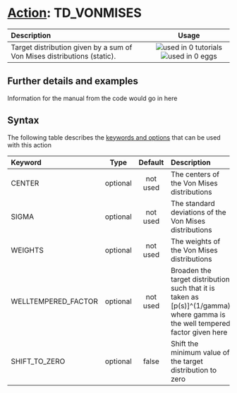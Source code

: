 # [Action](actions.md): TD_VONMISES

| Description    | Usage |
|:--------|:--------:|
| Target distribution given by a sum of Von Mises distributions (static). | ![used in 0 tutorials](https://img.shields.io/badge/tutorials-0-red.svg)![used in 0 eggs](https://img.shields.io/badge/nest-0-red.svg) | 

## Further details and examples 
Information for the manual from the code would go in here 
## Syntax 
The following table describes the [keywords and options](parsing.md) that can be used with this action 

| Keyword | Type | Default | Description |
|:-------|:----:|:-------:|:-----------|
| CENTER | optional | not used | The centers of the Von Mises distributions |
| SIGMA | optional | not used | The standard deviations of the Von Mises distributions |
| WEIGHTS | optional | not used | The weights of the Von Mises distributions |
| WELLTEMPERED_FACTOR | optional | not used | Broaden the target distribution such that it is taken as [p(s)]^(1/gamma) where gamma is the well tempered factor given here |
| SHIFT_TO_ZERO | optional | false |  Shift the minimum value of the target distribution to zero |

